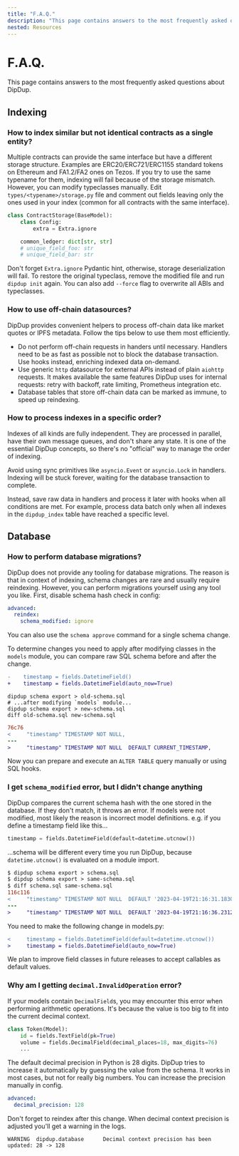 ```yaml
---
title: "F.A.Q."
description: "This page contains answers to the most frequently asked questions about DipDup."
nested: Resources
---
```


<!-- markdownlint-disable no-trailing-punctuation -->

# F.A.Q.

This page contains answers to the most frequently asked questions about DipDup.

## Indexing

### How to index similar but not identical contracts as a single entity?

Multiple contracts can provide the same interface but have a different storage structure. Examples are ERC20/ERC721/ERC1155 standard tokens on Ethereum and FA1.2/FA2 ones on Tezos. If you try to use the same typename for them, indexing will fail because of the storage mismatch. However, you can modify typeclasses manually. Edit `types/<typename>/storage.py` file and comment out fields leaving only the ones used in your index (common for all contracts with the same interface).

```python
class ContractStorage(BaseModel):
    class Config:
        extra = Extra.ignore

    common_ledger: dict[str, str]
    # unique_field_foo: str
    # unique_field_bar: str
```

Don't forget `Extra.ignore` Pydantic hint, otherwise, storage deserialization will fail. To restore the original typeclass, remove the modified file and run `dipdup init` again. You can also add `--force` flag to overwrite all ABIs and typeclasses.

### How to use off-chain datasources?

DipDup provides convenient helpers to process off-chain data like market quotes or IPFS metadata. Follow the tips below to use them most efficiently.

- Do not perform off-chain requests in handers until necessary. Handlers need to be as fast as possible not to block the database transaction. Use hooks instead, enriching indexed data on-demand.
- Use generic `http` datasource for external APIs instead of plain `aiohttp` requests. It makes available the same features DipDup uses for internal requests: retry with backoff, rate limiting, Prometheus integration etc.
- Database tables that store off-chain data can be marked as immune, to speed up reindexing.

### How to process indexes in a specific order?

Indexes of all kinds are fully independent. They are processed in parallel, have their own message queues, and don't share any state. It is one of the essential DipDup concepts, so there's no "official" way to manage the order of indexing.

Avoid using sync primitives like `asyncio.Event` or `asyncio.Lock` in handlers. Indexing will be stuck forever, waiting for the database transaction to complete.

Instead, save raw data in handlers and process it later with hooks when all conditions are met. For example, process data batch only when all indexes in the `dipdup_index` table have reached a specific level.

## Database

### How to perform database migrations?

DipDup does not provide any tooling for database migrations. The reason is that in context of indexing, schema changes are rare and usually require reindexing. However, you can perform migrations yourself using any tool you like. First, disable schema hash check in config:

```yaml [dipdup.yaml]
advanced:
  reindex:
    schema_modified: ignore
```

You can also use the `schema approve` command for a single schema change.

To determine changes you need to apply after modifying classes in the `models` module, you can compare raw SQL schema before and after the change.

```diff
-    timestamp = fields.DatetimeField()
+    timestamp = fields.DatetimeField(auto_now=True)
```

```shell
dipdup schema export > old-schema.sql
# ...after modifying `models` module...
dipdup schema export > new-schema.sql
diff old-schema.sql new-schema.sql
```

```diff
76c76
<     "timestamp" TIMESTAMP NOT NULL,
---
>     "timestamp" TIMESTAMP NOT NULL  DEFAULT CURRENT_TIMESTAMP,
```

Now you can prepare and execute an `ALTER TABLE` query manually or using SQL hooks.

### I get `schema_modified` error, but I didn't change anything

DipDup compares the current schema hash with the one stored in the database. If they don't match, it throws an error. If models were not modified, most likely the reason is incorrect model definitions. e.g. if you define a timestamp field like this…

```python
timestamp = fields.DatetimeField(default=datetime.utcnow())
```

…schema will be different every time you run DipDup, because `datetime.utcnow()` is evaluated on a module import.

```diff
$ dipdup schema export > schema.sql
$ dipdup schema export > same-schema.sql
$ diff schema.sql same-schema.sql 
116c116
<     "timestamp" TIMESTAMP NOT NULL  DEFAULT '2023-04-19T21:16:31.183036',
---
>     "timestamp" TIMESTAMP NOT NULL  DEFAULT '2023-04-19T21:16:36.231221',
```

You need to make the following change in models.py:

```diff
<     timestamp = fields.DatetimeField(default=datetime.utcnow())
>     timestamp = fields.DatetimeField(auto_now=True)
```

We plan to improve field classes in future releases to accept callables as default values.

### Why am I getting `decimal.InvalidOperation` error?

If your models contain `DecimalField`s, you may encounter this error when performing arithmetic operations. It's because the value is too big to fit into the current decimal context.

```python
class Token(Model):
    id = fields.TextField(pk=True)
    volume = fields.DecimalField(decimal_places=18, max_digits=76)
    ...
```

The default decimal precision in Python is 28 digits. DipDup tries to increase it automatically by guessing the value from the schema. It works in most cases, but not for really big numbers. You can increase the precision manually in config.

```yaml [dipdup.yaml]
advanced:
  decimal_precision: 128
```

Don't forget to reindex after this change. When decimal context precision is adjusted you'll get a warning in the logs.

```text
WARNING  dipdup.database      Decimal context precision has been updated: 28 -> 128
```
